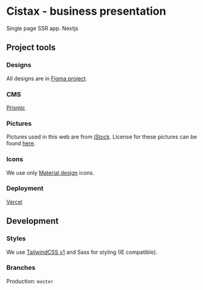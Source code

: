 # Cistax - business presentation

Single page SSR app. Nextjs

## Project tools

### Designs

All designs are in [Figma project](https://www.figma.com/file/9N5RxDYFNKrKOAoYivbwKU/Home-page).

### CMS

[Prismic](https://cistax.prismic.io)

### Pictures

Pictures used in this web are from [iStock](https://www.istockphoto.com). License for these pictures can be found [here](https://www.istockphoto.com/help/licenses).

### Icons

We use only [Material design](https://material.io/resources/icons) icons.

### Deployment

[Vercel](https://vercel.com/pavelccz/cistax)

## Development

### Styles

We use [TailwindCSS v1](https://v1.tailwindcss.com/) and Sass for styling (IE compatible).

### Branches

Production: `master`
